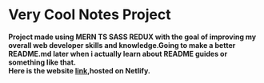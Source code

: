 # Very Cool Notes Project
**Project made using MERN TS SASS REDUX with the goal of improving my overall web developer skills and knowledge.Going to make a better README.md later when i actually learn about README guides or something like that.** <br/>
**Here is the website [link](https://very-cool-notes-ca.netlify.app/),hosted on Netlify.**
